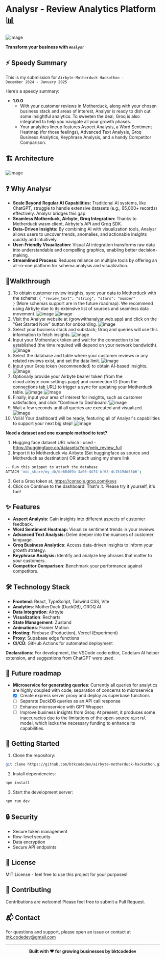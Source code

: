 # Analysr - Review Analytics Platform 📊

![image](https://github.com/user-attachments/assets/1b26013b-25e6-4b70-a725-8a42faa91336)

<b>Transform your business with <code>Analysr</code></b>

## ⚡ Speedy Summary
This is my submission for <code>Airbyte-Motherduck Hackathon - December 2024 - January 2025</code>

Here’s a speedy summary:

- **1.0.0**  
  - With your customer reviews in Motherduck, along with your chosen business stack and areas of interest, Analysr is ready to dish out some insightful analytics. To sweeten the deal, Groq is also integrated to help you navigate all your growth phases.
  - Your analytics lineup features Aspect Analysis, a Word Sentiment Heatmap (for those feelings), Advanced Text Analysis, Groq Business Analytics, Keyphrase Analysis, and a handy Competitor Comparison.

## 🏗️ Architecture
![image](https://github.com/user-attachments/assets/0abe96f6-414a-42d2-aa0d-d0950a7da194)


## ❓ Why Analysr

- **Scale Beyond Regular AI Capabilities:** Traditional AI systems, like ChatGPT, struggle to handle extensive datasets (e.g., 65,000+ records) effectively. Analysr bridges this gap.
- **Seamless Motherduck, Airbyte, Groq Integration:** Thanks to Motherduck wasm client, Airbyte's API and Groq SDK.
- **Data-Driven Insights:** By combining AI with visualization tools, Analysr allows users to uncover trends, anomalies, and actionable insights quickly and intuitively.
- **User-Friendly Visualization:** Visual AI integration transforms raw data into understandable and compelling graphics, enabling better decision-making.
- **Streamlined Process**: Reduces reliance on multiple tools by offering an all-in-one platform for schema analysis and visualization.

  
## 🚶Walkthrough

1) To obtain customer review insights, sync your data to Motherduck with the schema: <code>{ "review_text": "string", "stars": "number" }</code> (More schemas support are in the future roadmap). We recommend using Airbyte due to its extensive list of sources and seamless data movement. ![image](https://github.com/user-attachments/assets/415aece5-6594-4649-8d84-ec2fa1707988)
![image](https://github.com/user-attachments/assets/00bf63f5-952f-491a-9ffd-0241d2e2bfd2)
2) Visit the Analysr website at (growwithanalysr.web.app) and click on the "Get Started Now" button for onboarding.
![image](https://github.com/user-attachments/assets/95da4b69-29bb-4c88-9433-19865bc72093)
3) Select your business stack and substack; Groq and queries will use this information to fetch insights.
![image](https://github.com/user-attachments/assets/160c95bb-bad3-4c27-b5af-7fe651f2313c)
4) Input your Motherduck token and wait for the connection to be established (the time required will depend on your network bandwidth).
![image](https://github.com/user-attachments/assets/18d35b48-37c4-4348-8ea2-8c501a14f00a)
5) Select the database and table where your customer reviews or any related reviews exist, and set the data limit.
![image](https://github.com/user-attachments/assets/e88e07d8-1861-4f12-9dc9-672b45776509)
6) Input your Groq token (recommended) to obtain AI-based insights.
![image](https://github.com/user-attachments/assets/19178890-f24b-4d1c-ad07-f343e06c79c6)
7) Optionally provide your Airbyte bearer token (from the cloud.airbyte.com settings page) and connection ID (from the connections tab URL) to trigger a sync for updating your Motherduck table.
![image](https://github.com/user-attachments/assets/042ee2bf-8ff1-4ba3-b32c-cd720e52fb8e)
![image](https://github.com/user-attachments/assets/9f3ae847-28e2-4a93-b8a5-354b87835962)
8) Finally, input your area of interest for insights, such as customer satisfaction, and click "Continue to Dashboard."![image](https://github.com/user-attachments/assets/3c938fa2-a862-4ba6-b06e-b67bb139e71f)
9) Wait a few seconds until all queries are executed and visualized.
![image](https://github.com/user-attachments/assets/cf22aa51-cdb2-4e3f-99d6-ef93bf8f8c45)
10) Voilà! Your dashboard will be ready, featuring all of Analysr's capabilities to support your next big step!
![image](https://github.com/user-attachments/assets/1ae1427d-c315-4e02-ac75-158e3cb14d61)

**Need a dataset and one example method to test?**
1. Hugging face dataset URL which I used - https://huggingface.co/datasets/Yelp/yelp_review_full
2. Import it to Motherduck via Airbyte (Set huggingface as source and Motherduck as destination) OR attach using my share link
```bash
-- Run this snippet to attach the database
ATTACH 'md:_share/my_db/de60469b-3a05-4d74-bf63-4c1549dd55b6';
```
3. Get a Groq token at, https://console.groq.com/keys
4. Click on Continue to the dashboard! That's it. Please try it yourself, it's fun!

## ✨ Features

- **Aspect Analysis:** Gain insights into different aspects of customer feedback.
- **Word Sentiment Heatmap:** Visualize sentiment trends in your reviews.
- **Advanced Text Analysis:** Delve deeper into the nuances of customer language.
- **Groq Business Analytics:** Access data-driven insights to inform your growth strategy.
- **Keyphrase Analysis:** Identify and analyze key phrases that matter to your customers.
- **Competitor Comparison:** Benchmark your performance against competitors.

## 🛠️ Technology Stack

- **Frontend**: React, TypeScript, Tailwind CSS, Vite
- **Analytics**: MotherDuck (DuckDB), GROQ AI
- **Data Integration**: Airbyte
- **Visualization**: Recharts
- **State Management**: Zustand
- **Animations**: Framer Motion
- **Hosting**: Firebase (Production), Vercel (Experiment)
- **Proxy**: Supabase edge functions
- **CI/CD**: GitHub Actions for automated deployment

**Declarations:** For development, the VSCode code editor, Codeium AI helper extension, and suggestions from ChatGPT were used.

## 🔮 Future roadmap

- **Microservice for generating queries**: Currently all queries for analytics are highly coupled with code, separation of concerns to microservice
  - [x] Create express server proxy and deploy as superbase functions
  - [ ] Separate DuckDB queries as an API call response
  - [ ] Enhance microservice with GPT Wrapper
  - [ ] Improve business insights from Groq: At present, it produces some inaccuracies due to the limitations of the open-source <code>mixtral</code> model, which lacks the necessary funding to enhance its capabilities.

## 🚀 Getting Started

1. Clone the repository:

```bash
git clone https://github.com/btkcodedev/airbyte-motherduck-hackathon.git
```

2. Install dependencies:

```bash
npm install
```

3. Start the development server:

```bash
npm run dev
```

## 🔒 Security

- Secure token management
- Row-level security
- Data encryption
- Secure API endpoints

## 📄 License

MIT License - feel free to use this project for your purposes!

## 🤝 Contributing

Contributions are welcome! Please feel free to submit a Pull Request.

## 📬 Contact

For questions and support, please open an issue or contact at btk.codedev@gmail.com

---

<div align="center">
  <strong>Built with ❤️ for growing businesses by bktcodedev</strong>
</div>
